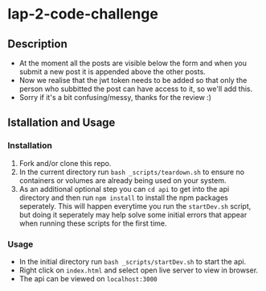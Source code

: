 # lap-2-code-challenge
## Description
- At the moment all the posts are visible below the form and when you submit a new post it is appended above the other posts.
- Now we realise that the jwt token needs to be added so that only the person who subbitted the post can have access to it, so we'll add this.
- Sorry if it's a bit confusing/messy, thanks for the review :)
## Istallation and Usage
### Installation
1. Fork and/or clone this repo.
2. In the current directory run `bash _scripts/teardown.sh` to ensure no containers or volumes are already being used on your system.
3. As an additional optional step you can `cd api` to get into the api directory and then run `npm install` to install the npm packages seperately. This will happen everytime you run the `startDev.sh` script, but doing it seperately may help solve some initial errors that appear when running these scripts for the first time.
### Usage
- In the initial directory run `bash _scripts/startDev.sh` to start the api.
- Right click on `index.html` and select open live server to view in browser.
- The api can be viewed on `localhost:3000`

